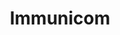 ---
title: "Immunicom"
image: "/img/solutions/medigy/immunicom.jpg"
type: "medigy-clients"
weight: 7
---
